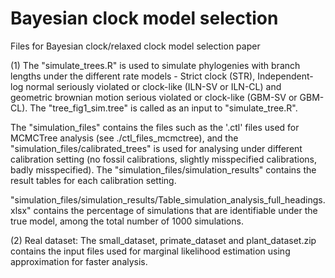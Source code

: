# Bayesian clock model selection
Files for Bayesian clock/relaxed clock model selection paper

(1) The "simulate_trees.R" is used to simulate phylogenies with branch lengths under the different rate models - Strict clock (STR), Independent-log normal seriously violated or clock-like (ILN-SV or ILN-CL) and geometric brownian motion serious violated or clock-like (GBM-SV or GBM-CL). The "tree_fig1_sim.tree" is called as an input to "simulate_tree.R".

The "simulation_files" contains the files such as the '.ctl' files used for MCMCTree analysis (see ./ctl_files_mcmctree), and the "simulation_files/calibrated_trees" is used for analysing under different calibration setting (no fossil calibrations, slightly misspecified calibrations, badly misspecified). The "simulation_files/simulation_results" contains the result tables for each calibration setting. 

"simulation_files/simulation_results/Table_simulation_analysis_full_headings.xlsx" contains the percentage of simulations that are identifiable under the true model, among the total number of 1000 simulations. 

(2) Real dataset: The small_dataset, primate_dataset and plant_dataset.zip contains the input files used for marginal likelihood estimation using approximation for faster analysis.



                                                  
